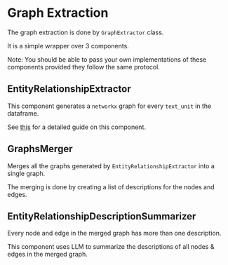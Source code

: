 # Graph Extraction

The graph extraction is done by `GraphExtractor` class. 

It is a simple wrapper over 3 components.

Note:
    You should be able to pass your own implementations of these components provided they follow the same protocol.


## EntityRelationshipExtractor 

This component generates a `networkx` graph for every `text_unit` in the dataframe.

See [this](er_extraction.ipynb) for a detailed guide on this component.

## GraphsMerger

Merges all the graphs generated by `EntityRelationshipExtractor` into a single graph.

The merging is done by creating a list of descriptions for the nodes and edges.

## EntityRelationshipDescriptionSummarizer

Every node and edge in the merged graph has more than one description. 

This component uses LLM to summarize the descriptions of all nodes & edges in the merged graph.

